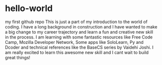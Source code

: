 # hello-world
my first github repo
This is just a part of my introduction to the world of coding. I have a long background in construction and I have wanted to make a big change to my career trajectory and learn a fun and creative new skill in the process. I am learning with some fantastic resources like Free Code Camp, Mozilla Developer Network, Some apps like SoloLearn, Py and Dcoder and technical references like the BaseCS series by Vaidehi Joshi.
I am really excited to learn this awesome new skill and I cant wait to build great things!
